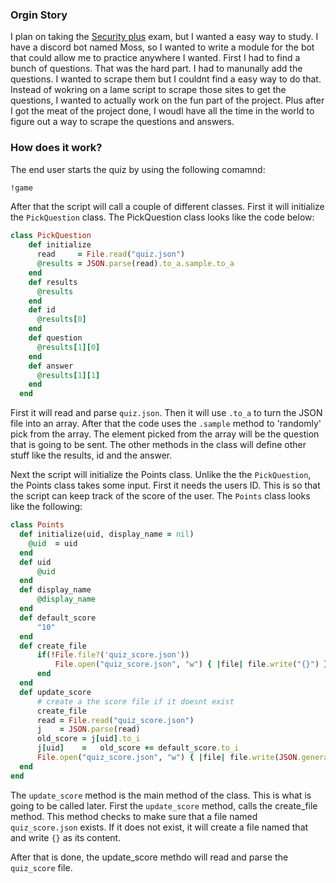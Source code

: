 
### Orgin Story

I plan on taking the <a href="https://www.comptia.org/certifications/security">Security plus</a> exam, but I wanted a easy way to study. 
  I have a discord bot named Moss, so I wanted to write a module for the bot that could allow me to practice anywhere I wanted. First I had to find a bunch of questions. That was the hard part. I had to manunally add the questions. I wanted to scrape them but I couldnt find a easy way to do that. Instead of wokring on a lame script to scrape those sites to get the questions, I wanted to actually work on the fun part of the project. 
Plus after I got the meat of the project done, I woudl have all the time in the world to figure out a way to scrape the questions and answers. 
  
  
  ### How does it work?
  The end user starts the quiz by using the following comamnd:
  ```ruby
  !game
  ```
  
  After that the script will call a couple of different classes. First it will initialize the ```PickQuestion``` class.
  The PickQuestion class looks like the code below: 
  ```ruby
  class PickQuestion
      def initialize
        read     = File.read("quiz.json")
        @results = JSON.parse(read).to_a.sample.to_a
      end
      def results
        @results
      end
      def id
        @results[0]
      end
      def question
        @results[1][0]
      end
      def answer 
        @results[1][1]
      end
    end
  ```
  
  First it will read and parse ```quiz.json```. Then it will use ```.to_a``` to turn the JSON file into an array. After that the code uses the ```.sample``` method to 'randomly' pick from the array. The element picked from the array will be the question that is going to be sent.  The other methods in the class will define other stuff like the results, id and the answer. 
  

Next the script will initialize the Points class. Unlike the the ```PickQuestion```, the Points class takes some input. First it needs the users ID. This is so that the script can keep track of the score of the user. The ```Points``` class looks like the following:


```ruby 
class Points
  def initialize(uid, display_name = nil)
    @uid  = uid
  end
  def uid
      @uid
  end
  def display_name
      @display_name
  end
  def default_score
      "10"
  end
  def create_file
      if(!File.file?('quiz_score.json'))
          File.open("quiz_score.json", "w") { |file| file.write("{}") }
      end
  end
  def update_score
      # create a the score file if it doesnt exist
      create_file
      read = File.read("quiz_score.json")
      j    = JSON.parse(read)
      old_score = j[uid].to_i
      j[uid]    =   old_score += default_score.to_i
      File.open("quiz_score.json", "w") { |file| file.write(JSON.generate(j)) }
  end
end
```

The ```update_score``` method is the main method of the class. This is what is going to be called later. First the ```update_score``` method, calls the create_file method. This method checks to make sure that a file named ```quiz_score.json``` exists. If it does not exist, it will create a file named that and write ```{}``` as its content. 

After that is done, the update_score methdo will read and parse the ```quiz_score``` file. 
  
